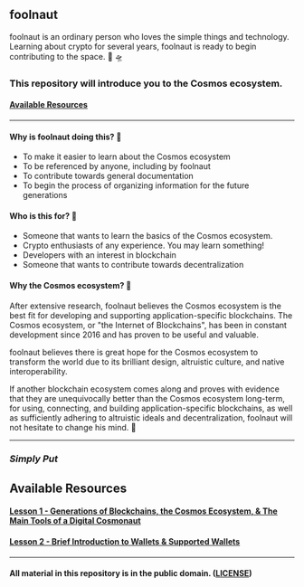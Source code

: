 ## **foolnaut**

foolnaut is an ordinary person who loves the simple things and technology. Learning about crypto for several years, foolnaut is ready to begin contributing to the space. 🌌 🛸

### **This repository will introduce you to the Cosmos ecosystem.**

#### [Available Resources](#available-resources-1)

* * *

#### Why is foolnaut doing this? 👀

-   To make it easier to learn about the Cosmos ecosystem
-   To be referenced by anyone, including by foolnaut
-   To contribute towards general documentation
-   To begin the process of organizing information for the future generations

#### Who is this for? 🤔

-   Someone that wants to learn the basics of the Cosmos ecosystem.
-   Crypto enthusiasts of any experience. You may learn something!
-   Developers with an interest in blockchain
-   Someone that wants to contribute towards decentralization

#### Why the Cosmos ecosystem? 💜

After extensive research, foolnaut believes the Cosmos ecosystem is the best fit for developing and supporting application-specific blockchains. The Cosmos ecosystem, or "the Internet of Blockchains", has been in constant development since 2016 and has proven to be useful and valuable.

foolnaut believes there is great hope for the Cosmos ecosystem to transform the world due to its brilliant design, altruistic culture, and native interoperability.

If another blockchain ecosystem comes along and proves with evidence that they are unequivocally better than the Cosmos ecosystem long-term, for using, connecting, and building application-specific blockchains, as well as sufficiently adhering to altruistic ideals and decentralization, foolnaut will not hesitate to change his mind. 🙏

* * *

### **_Simply Put_**

## **Available Resources**

#### [Lesson 1 - Generations of Blockchains, the Cosmos Ecosystem, & The Main Tools of a Digital Cosmonaut](lesson_1.md)

#### [Lesson 2 - Brief Introduction to Wallets & Supported Wallets](lesson_2.md)

* * *

#### **All material in this repository is in the public domain.** ([LICENSE](LICENSE.md))
